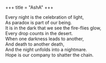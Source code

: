 +++
title = "AshA"
+++

Every night is the celebration of light,  
As paradox is part of our being.  
It is in the dark that we see the fire-flies glow,  
Every drop counts in the desert.  
When one darkness leads to another,  
And death to another death,  
And the night unfolds into a nightmare.  
Hope is our company to shatter the chain.

